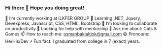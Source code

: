 ### Hi there 👋 Hope you doing great!

🔭 I’m currently working at ILKFER GROUP
🌱 Learning .NET, Jquery, Devexpress, Javascript, CSS, HTML, Bootstrap 
👯 I’m looking to collaborate on productivity
🤔 Looking for help with mentorship
💬 Ask me about: Cats & Games
📫 How to reach me: osmanbakialtiok@gmail.com
😄 Pronouns: He/His/Dev
⚡ Fun fact: I graduated from college in 7 (exact) years.
